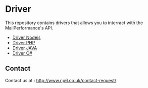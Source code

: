 Driver
==

This repository contains drivers that allows you to interract with the MailPerformance's API.

- [Driver Nodejs](./nodejs/README.md)
- [Driver PHP](./php/README.md)
- [Driver JAVA](./java/README.md)
- [Driver C#](./csharp/README.md)

Contact
--

Contact us at : http://www.np6.co.uk/contact-request/
